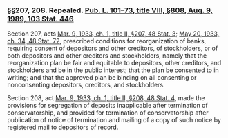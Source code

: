 ### §§207, 208. Repealed. [Pub. L. 101–73, title VIII, §808, Aug. 9, 1989, 103 Stat. 446](/statviewer.htm?volume=103&page=446) ###

Section 207, acts [Mar. 9, 1933, ch. 1, title II, §207, 48 Stat. 3](/statviewer.htm?volume=48&page=3); [May 20, 1933, ch. 34, 48 Stat. 72](/statviewer.htm?volume=48&page=72), prescribed conditions for reorganization of banks, requiring consent of depositors and other creditors, of stockholders, or of both depositors and other creditors and stockholders, namely that the reorganization plan be fair and equitable to depositors, other creditors, and stockholders and be in the public interest; that the plan be consented to in writing; and that the approved plan be binding on all consenting or nonconsenting depositors, creditors, and stockholders.

Section 208, act [Mar. 9, 1933, ch. 1, title II, §208, 48 Stat. 4](/statviewer.htm?volume=48&page=4), made the provisions for segregation of deposits inapplicable after termination of conservatorship, and provided for termination of conservatorship after publication of notice of termination and mailing of a copy of such notice by registered mail to depositors of record.